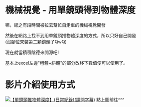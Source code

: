# 機械視覺 - 用單鏡頭得到物體深度
嘛，總之有段時間被拉去幫忙自走車的機械視覺開發    

然後在網路上找不到用單鏡頭推物體深度的方式，所以只好自己開發    
(沒腳位來裝第二顆鏡頭了QwQ)    

現在就當積積陰德來開源吧!    

基本上excel左邊"粗體+斜體"的部分改移下數值便可以使用了。    

# 影片介紹使用方式
[![【單鏡頭推物體深度】(日常紀錄)(請開字幕)](http://img.youtube.com/vi/AwKVdxcqL1E/0.jpg)](http://bit.ly/2BxgEQe)
點上圖前往^^^
